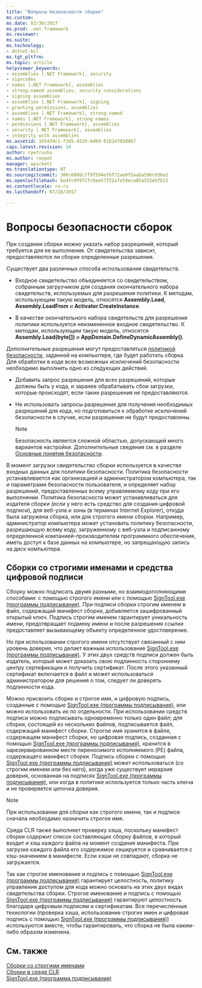 ```yaml
---
title: "Вопросы безопасности сборок"
ms.custom: 
ms.date: 03/30/2017
ms.prod: .net-framework
ms.reviewer: 
ms.suite: 
ms.technology:
- dotnet-bcl
ms.tgt_pltfrm: 
ms.topic: article
helpviewer_keywords:
- assemblies [.NET Framework], security
- signcodes
- names [.NET Framework], assemblies
- strong-named assemblies, security considerations
- signing assemblies
- assemblies [.NET Framework], signing
- granting permissions, assemblies
- assemblies [.NET Framework], strong-named
- names [.NET Framework], strong names
- permissions [.NET Framework], assemblies
- security [.NET Framework], assemblies
- integrity with assemblies
ms.assetid: 1b5439c1-f3d5-4529-bd69-01814703d067
caps.latest.revision: 14
author: rpetrusha
ms.author: ronpet
manager: wpickett
ms.translationtype: HT
ms.sourcegitcommit: 306c608dc7f97594ef6f72ae0f5aaba596c936e1
ms.openlocfilehash: be4fc9f9f2fc9ae57f22a7e59eca05a331ebfb32
ms.contentlocale: ru-ru
ms.lasthandoff: 07/28/2017

---
```

# <a name="assembly-security-considerations"></a>Вопросы безопасности сборок
<a name="top"></a> При создании сборки можно указать набор разрешений, который требуется для ее выполнения. От свидетельства зависит, предоставляются ли сборке определенные разрешения.  
  
 Существует два различных способа использования свидетельств.  
  
-   Входное свидетельство объединяется со свидетельством, собранным загрузчиком для создания окончательного набора свидетельств, используемых для разрешения политики. К методам, использующим такую модель, относятся **Assembly.Load**, **Assembly.LoadFrom** и **Activator.CreateInstance**.  
  
-   В качестве окончательного набора свидетельств для разрешения политики используется неизмененное входное свидетельство. К методам, использующим такую модель, относятся **Assembly.Load(byte[])** и **AppDomain.DefineDynamicAssembly()**.  
  
 Дополнительные разрешения могут предоставляться [политикой безопасности](../../../docs/framework/misc/code-access-security-basics.md), заданной на компьютере, где будет работать сборка. Для обработки в коде всех возможных исключений безопасности необходимо выполнить одно из следующих действий.  
  
-   Добавить запрос разрешения для всех разрешений, которые должны быть у кода, и заранее обрабатывать сбои загрузки, которые происходят, если такие разрешения не предоставляются.  
  
-   Не использовать запросы разрешения для получения необходимых разрешений для кода, но подготовиться к обработке исключений безопасности в случае, если разрешения не будут предоставлены.  
  
    > [!NOTE]
    >  Безопасность является сложной областью, допускающей много вариантов настройки. Дополнительные сведения см. в разделе [Основные понятия безопасности](../../../docs/standard/security/key-security-concepts.md).  
  
 В момент загрузки свидетельство сборки используется в качестве входных данных для политики безопасности. Политика безопасности устанавливается как организацией и администратором компьютера, так и параметрами безопасности пользователя, и определяет набор разрешений, предоставленных всему управляемому коду при его выполнении. Политика безопасности может устанавливаться для издателя сборки (если у него есть средство для создания цифровой подписи), для веб-узла и зоны (в терминах Internet Explorer), откуда была загружена сборка, или для строгого имени сборки. Например, администратор компьютера может установить политику безопасности, разрешающую всему коду, загруженному с веб-узла и подписанному определенной компанией-производителем программного обеспечения, иметь доступ к базе данных на компьютере, но запрещающую запись на диск компьютера.  
  
## <a name="strong-named-assemblies-and-signing-tools"></a>Сборки со строгими именами и средства цифровой подписи  
 Сборку можно подписать двумя разными, но взаимодополняющими способами: с помощью строгого имени или с помощью [SignTool.exe (программы подписывания)](../../../docs/framework/tools/signtool-exe.md). При подписи сборки строгим именем в файл, содержащий манифест сборки, добавляется зашифрованный открытый ключ. Подпись строгим именем гарантирует уникальность имени, предотвращает подмену имени и после разрешения ссылки предоставляет вызывающему объекту определенное удостоверение.  
  
 Но при использовании строгого имени отсутствует связанный с ним уровень доверия, что делает важным использование [SignTool.exe (программы подписывания)](../../../docs/framework/tools/signtool-exe.md). У этих двух средств подписи должен быть издатель, который может доказать свою подлинность стороннему центру сертификации и получить сертификат. После этого указанный сертификат включается в файл и может использоваться администратором для решения о том, следует ли доверять подлинности кода.  
  
 Можно присвоить сборке и строгое имя, и цифровую подпись, созданные с помощью [SignTool.exe (программы подписывания)](../../../docs/framework/tools/signtool-exe.md), или можно использовать их по отдельности. При использовании средств подписи можно подписывать одновременно только один файл; для сборки, состоящей из нескольких файлов, подписывается файл, содержащий манифест сборки. Строгое имя хранится в файле, содержащем манифест сборки, но цифровая подпись, созданная с помощью [SignTool.exe (программы подписывания)](../../../docs/framework/tools/signtool-exe.md), хранится в зарезервированном месте переносимого исполняемого (PE) файла, содержащего манифест сборки. Подпись сборки с помощью [SignTool.exe (программы подписывания)](../../../docs/framework/tools/signtool-exe.md) может использоваться (со строгим именем или без него), когда уже существует иерархия доверия, основанная на подписях [SignTool.exe (программы подписывания)](../../../docs/framework/tools/signtool-exe.md), или когда в политике используется только часть ключа и не проверяется цепочка доверия.  
  
> [!NOTE]
>  При использовании для сборки как строгого имени, так и подписи сначала необходимо назначить строгое имя.  
  
 Среда CLR также выполняет проверку хэша, поскольку манифест сборки содержит список составляющих сборку файлов, в который входит и хэш каждого файла на момент создания манифеста. При загрузке каждого файла его содержимое хэшируется и сравнивается с хэш-значением в манифесте. Если хэши не совпадают, сборка не загружается.  
  
 Так как строгое именование и подпись с помощью [SignTool.exe (программы подписывания)](../../../docs/framework/tools/signtool-exe.md) гарантирует целостность, политику управления доступом для кода можно основать на этих двух видах свидетельства сборки. Строгое именование и подпись с помощью [SignTool.exe (программы подписывания)](../../../docs/framework/tools/signtool-exe.md) гарантируют целостность благодаря цифровым подписям и сертификатам. Все перечисленные технологии (проверка хэша, использование строгих имен и цифровая подпись с помощью [SignTool.exe (программы подписывания)](../../../docs/framework/tools/signtool-exe.md)) используются вместе, чтобы гарантировать, что сборка не была каким-либо образом изменена.  
  
## <a name="see-also"></a>См. также  
 [Сборки со строгими именами](../../../docs/framework/app-domains/strong-named-assemblies.md)   
 [Сборки в среде CLR](../../../docs/framework/app-domains/assemblies-in-the-common-language-runtime.md)   
 [SignTool.exe (программа подписывания)](../../../docs/framework/tools/signtool-exe.md)

